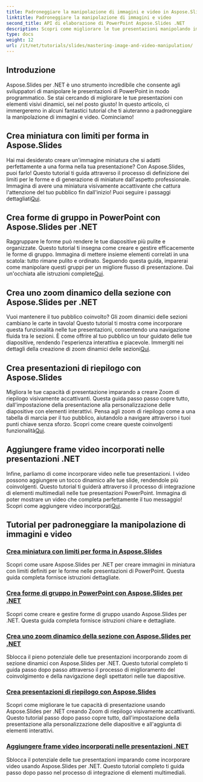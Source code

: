 ```yaml
---
title: Padroneggiare la manipolazione di immagini e video in Aspose.Slides
linktitle: Padroneggiare la manipolazione di immagini e video
second_title: API di elaborazione di PowerPoint Aspose.Slides .NET
description: Scopri come migliorare le tue presentazioni manipolando immagini e video con Aspose.Slides per .NET. Questa guida completa comprende tutorial passo dopo passo.
type: docs
weight: 12
url: /it/net/tutorials/slides/mastering-image-and-video-manipulation/
---
```

## Introduzione

Aspose.Slides per .NET è uno strumento incredibile che consente agli sviluppatori di manipolare le presentazioni di PowerPoint in modo programmatico. Se stai cercando di migliorare le tue presentazioni con elementi visivi dinamici, sei nel posto giusto! In questo articolo, ci immergeremo in alcuni fantastici tutorial che ti aiuteranno a padroneggiare la manipolazione di immagini e video. Cominciamo!

## Crea miniatura con limiti per forma in Aspose.Slides

 Hai mai desiderato creare un'immagine miniatura che si adatti perfettamente a una forma nella tua presentazione? Con Aspose.Slides, puoi farlo! Questo tutorial ti guida attraverso il processo di definizione dei limiti per le forme e di generazione di miniature dall'aspetto professionale. Immagina di avere una miniatura visivamente accattivante che cattura l'attenzione del tuo pubblico fin dall'inizio! Puoi seguire i passaggi dettagliati[Qui](./create-thumbnail-bounds-shape/).

## Crea forme di gruppo in PowerPoint con Aspose.Slides per .NET

Raggruppare le forme può rendere le tue diapositive più pulite e organizzate. Questo tutorial ti insegna come creare e gestire efficacemente le forme di gruppo. Immagina di mettere insieme elementi correlati in una scatola: tutto rimane pulito e ordinato. Seguendo questa guida, imparerai come manipolare questi gruppi per un migliore flusso di presentazione. Dai un'occhiata alle istruzioni complete[Qui](./create-group-shapes/).

## Crea uno zoom dinamico della sezione con Aspose.Slides per .NET

 Vuoi mantenere il tuo pubblico coinvolto? Gli zoom dinamici delle sezioni cambiano le carte in tavola! Questo tutorial ti mostra come incorporare questa funzionalità nelle tue presentazioni, consentendo una navigazione fluida tra le sezioni. È come offrire al tuo pubblico un tour guidato delle tue diapositive, rendendo l'esperienza interattiva e piacevole. Immergiti nei dettagli della creazione di zoom dinamici delle sezioni[Qui](./create-dynamic-section-zoom/).

## Crea presentazioni di riepilogo con Aspose.Slides

Migliora le tue capacità di presentazione imparando a creare Zoom di riepilogo visivamente accattivanti. Questa guida passo passo copre tutto, dall'impostazione della presentazione alla personalizzazione delle diapositive con elementi interattivi. Pensa agli zoom di riepilogo come a una tabella di marcia per il tuo pubblico, aiutandolo a navigare attraverso i tuoi punti chiave senza sforzo. Scopri come creare queste coinvolgenti funzionalità[Qui](./create-summary-zoom/).

## Aggiungere frame video incorporati nelle presentazioni .NET

 Infine, parliamo di come incorporare video nelle tue presentazioni. I video possono aggiungere un tocco dinamico alle tue slide, rendendole più coinvolgenti. Questo tutorial ti guiderà attraverso il processo di integrazione di elementi multimediali nelle tue presentazioni PowerPoint. Immagina di poter mostrare un video che completa perfettamente il tuo messaggio! Scopri come aggiungere video incorporati[Qui](./add-embedded-videos-frame/).

## Tutorial per padroneggiare la manipolazione di immagini e video
### [Crea miniatura con limiti per forma in Aspose.Slides](./create-thumbnail-bounds-shape/)
Scopri come usare Aspose.Slides per .NET per creare immagini in miniatura con limiti definiti per le forme nelle presentazioni di PowerPoint. Questa guida completa fornisce istruzioni dettagliate.
### [Crea forme di gruppo in PowerPoint con Aspose.Slides per .NET](./create-group-shapes/)
Scopri come creare e gestire forme di gruppo usando Aspose.Slides per .NET. Questa guida completa fornisce istruzioni chiare e dettagliate.
### [Crea uno zoom dinamico della sezione con Aspose.Slides per .NET](./create-dynamic-section-zoom/)
Sblocca il pieno potenziale delle tue presentazioni incorporando zoom di sezione dinamici con Aspose.Slides per .NET. Questo tutorial completo ti guida passo dopo passo attraverso il processo di miglioramento del coinvolgimento e della navigazione degli spettatori nelle tue diapositive.
### [Crea presentazioni di riepilogo con Aspose.Slides](./create-summary-zoom/)
Scopri come migliorare le tue capacità di presentazione usando Aspose.Slides per .NET creando Zoom di riepilogo visivamente accattivanti. Questo tutorial passo dopo passo copre tutto, dall'impostazione della presentazione alla personalizzazione delle diapositive e all'aggiunta di elementi interattivi.
### [Aggiungere frame video incorporati nelle presentazioni .NET](./add-embedded-videos-frame/)
Sblocca il potenziale delle tue presentazioni imparando come incorporare video usando Aspose.Slides per .NET. Questo tutorial completo ti guida passo dopo passo nel processo di integrazione di elementi multimediali.